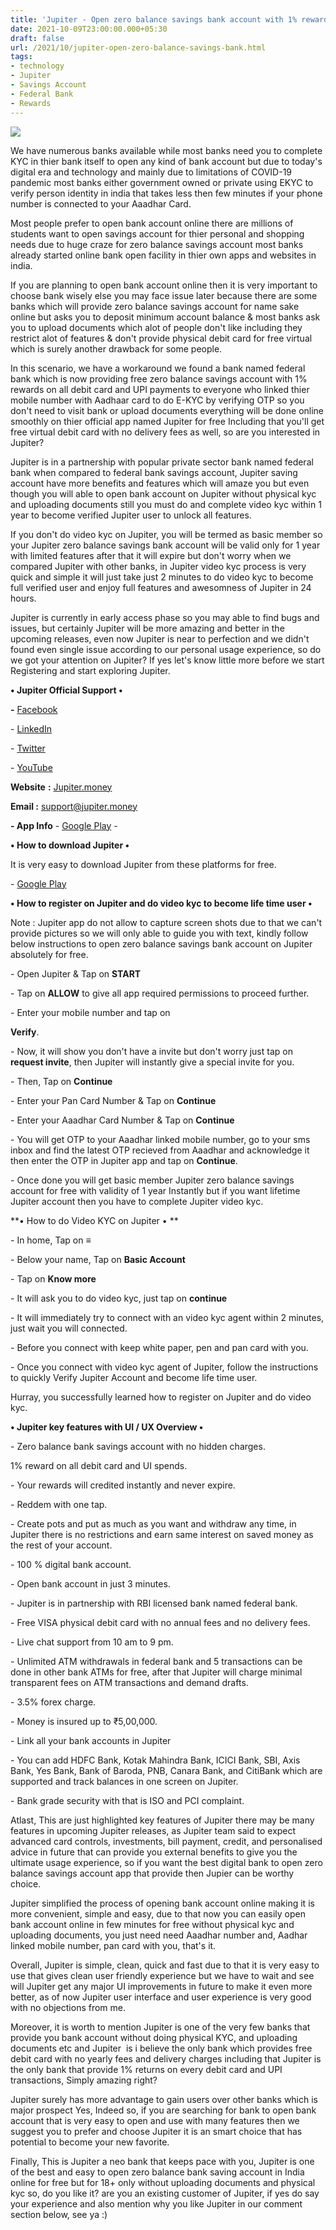 ```yaml
---
title: 'Jupiter - Open zero balance savings bank account with 1% rewards!'
date: 2021-10-09T23:00:00.000+05:30
draft: false
url: /2021/10/jupiter-open-zero-balance-savings-bank.html
tags: 
- technology
- Jupiter
- Savings Account
- Federal Bank
- Rewards
---
```


 [![](https://lh3.googleusercontent.com/-POwVsCIQCu4/YWHRrY5jhyI/AAAAAAAAG4c/apFhECOrp4wo4fvHvjiEzxR5UIfaOkfSwCLcBGAsYHQ/s1600/1633800585423975-0.png)](https://lh3.googleusercontent.com/-POwVsCIQCu4/YWHRrY5jhyI/AAAAAAAAG4c/apFhECOrp4wo4fvHvjiEzxR5UIfaOkfSwCLcBGAsYHQ/s1600/1633800585423975-0.png) 

  

We have numerous banks available while most banks need you to complete KYC in thier bank itself to open any kind of bank account but due to today's digital era and technology and mainly due to limitations of COVID-19 pandemic most banks either government owned or private using EKYC to verify person identity in india that takes less then few minutes if your phone number is connected to your Aaadhar Card.

  

Most people prefer to open bank account online there are millions of students want to open savings account for thier personal and shopping needs due to huge craze for zero balance savings account most banks already started online bank open facility in thier own apps and websites in india.

  

If you are planning to open bank account online then it is very important to choose bank wisely else you may face issue later because there are some banks which will provide zero balance savings account for name sake online but asks you to deposit minimum account balance & most banks ask you to upload documents which alot of people don't like including they restrict alot of features & don't provide physical debit card for free virtual which is surely another drawback for some people.

  

In this scenario, we have a workaround we found a bank named federal bank which is now providing free zero balance savings account with 1% rewards on all debit card and UPI payments to everyone who linked thier mobile number with Aadhaar card to do E-KYC by verifying OTP so you don't need to visit bank or upload documents everything will be done online smoothly on thier official app named Jupiter for free Including that you'll get free virtual debit card with no delivery fees as well, so are you interested in Jupiter? 

  

Jupiter is in a partnership with popular private sector bank named federal bank when compared to federal bank savings account, Jupiter saving account have more benefits and features which will amaze you but even though you will able to open bank account on Jupiter without physical kyc and uploading documents still you must do and complete video kyc within 1 year to become verified Jupiter user to unlock all features.

  

If you don't do video kyc on Jupiter, you will be termed as basic member so your Jupiter zero balance savings bank account will be valid only for 1 year with limited features after that it will expire but don't worry when we compared Jupiter with other banks, in Jupiter video kyc process is very quick and simple it will just take just 2 minutes to do video kyc to become full verified user and enjoy full features and awesomness of Jupiter in 24 hours.

  

Jupiter is currently in early access phase so you may able to find bugs and issues, but certainly Jupiter will be more amazing and better in the upcoming releases, even now Jupiter is near to perfection and we didn't found even single issue according to our personal usage experience, so do we got your attention on Jupiter? If yes let's know little more before we start Registering and start exploring Jupiter.

  

**• Jupiter Official Support •**

**\-** [Facebook](https://www.facebook.com/Jupiter-App-110524370493863)

\- [LinkedIn](https://in.linkedin.com/company/jupiter-money)

\- [Twitter](https://twitter.com/TheJupiterApp)

\- [YouTube](https://www.youtube.com/channel/UCVST4WhYtGRlyt1u9CDNNVQ)

**Website** **:** [Jupiter.money](https://www.Jupiter.money)

**Email :** [support@jupiter.money](mailto:support@jupiter.money)[](http://Support@jupiter.money)

**\- App Info** - [Google Play](https://play.google.com/store/apps/details?id=money.jupiter&utm_source=website&utm_medium=organic) -

**• How to download Jupiter •**

It is very easy to download Jupiter from these platforms for free.

  

\- [Google Play](https://play.google.com/store/apps/details?id=money.jupiter&utm_source=website&utm_medium=organic)

**• How to register on Jupiter and do video kyc to become life time user •**

Note : Jupiter app do not allow to capture screen shots due to that we can't provide pictures so we will only able to guide you with text, kindly follow below instructions to open zero balance savings bank account on Jupiter absolutely for free.

  

\- Open Jupiter & Tap on **START**

\- Tap on **ALLOW** to give all app required permissions to proceed further.

  

\- Enter your mobile number and tap on

**Verify**.

  

\- Now, it will show you don't have a invite but don't worry just tap on **request invite**, then Jupiter will instantly give a special invite for you.

  

\- Then, Tap on **Continue**

\- Enter your Pan Card Number & Tap on **Continue**

  

\- Enter your Aaadhar Card Number & Tap on **Continue**

\- You will get OTP to your Aaadhar linked mobile number, go to your sms inbox and find the latest OTP recieved from Aaadhar and acknowledge it then enter the OTP in Jupiter app and tap on **Continue**.

  

\- Once done you will get basic member Jupiter zero balance savings account for free with validity of 1 year Instantly but if you want lifetime Jupiter account then you have to complete Jupiter video kyc.

  

**• How to do Video KYC on Jupiter • **

  

\- In home, Tap on **≡**

\- Below your name, Tap on **Basic Account**

\- Tap on **Know more**

  

\- It will ask you to do video kyc, just tap on **continue**

  

\- It will immediately try to connect with an video kyc agent within 2 minutes, just wait you will connected.

  

\- Before you connect with keep white paper, pen and pan card with you.

  

\- Once you connect with video kyc agent of Jupiter, follow the instructions to quickly Verify Jupiter Account and become life time user.

  

Hurray, you successfully learned how to register on Jupiter and do video kyc.

  

**• Jupiter key features with UI / UX Overview •**

\- Zero balance bank savings account with no hidden charges.

  

1% reward on all debit card and UI spends.

  

\- Your rewards will credited instantly and never expire.

  

\- Reddem with one tap.

  

\- Create pots and put as much as you want and withdraw any time, in Jupiter there is no restrictions and earn same interest on saved money as the rest of your account.

  

\- 100 % digital bank account.

  

\- Open bank account in just 3 minutes.

  

\- Jupiter is in partnership with RBI licensed bank named federal bank.

  

\- Free VISA physical debit card with no annual fees and no delivery fees.

  

\- Live chat support from 10 am to 9 pm.

  

\- Unlimited ATM withdrawals in federal bank and 5 transactions can be done in other bank ATMs for free, after that Jupiter will charge minimal transparent fees on ATM transactions and demand drafts.

  

\- 3.5% forex charge.

  

\- Money is insured up to ₹5,00,000.

  

\- Link all your bank accounts in Jupiter

  

\- You can add HDFC Bank, Kotak Mahindra Bank, ICICI Bank, SBI, Axis Bank, Yes Bank, Bank of Baroda, PNB, Canara Bank, and CitiBank which are supported and track balances in one screen on Jupiter.

  

\- Bank grade security with that is ISO and PCI complaint.

  

Atlast, This are just highlighted key features of Jupiter there may be many features in upcoming Jupiter releases, as Jupiter team said to expect advanced card controls, investments, bill payment, credit, and personalised advice in future that can provide you external benefits to give you the ultimate usage experience, so if you want the best digital bank to open zero balance savings account app that provide then Jupier can be worthy choice.

  

Jupiter simplified the process of opening bank account online making it is more convenient, simple and easy, due to that now you can easily open bank account online in few minutes for free without physical kyc and uploading documents, you just need need Aaadhar number and, Aadhar linked mobile number, pan card with you, that's it.

  

Overall, Jupiter is simple, clean, quick and fast due to that it is very easy to use that gives clean user friendly experience but we have to wait and see will Jupiter get any major UI improvements in future to make it even more better, as of now Jupiter user interface and user experience is very good with no objections from me.

  

Moreover, it is worth to mention Jupiter is one of the very few banks that provide you bank account without doing physical KYC, and uploading documents etc and Jupiter  is i believe the only bank which provides free debit card with no yearly fees and delivery charges including that Jupiter is the only bank that provide 1% returns on every debit card and UPI transactions, Simply amazing right?

  

Jupiter surely has more advantage to gain users over other banks which is major prospect Yes, Indeed so, if you are searching for bank to open bank account that is very easy to open and use with many features then we suggest you to prefer and choose Jupiter it is an smart choice that has potential to become your new favorite.  

  

Finally, This is Jupiter a neo bank that keeps pace with you, Jupiter is one of the best and easy to open zero balance bank saving account in India online for free but for 18+ only without uploading documents and physical kyc so, do you like it? are you an existing customer of Jupiter, if yes do say your experience and also mention why you like Jupiter in our comment section below, see ya :)